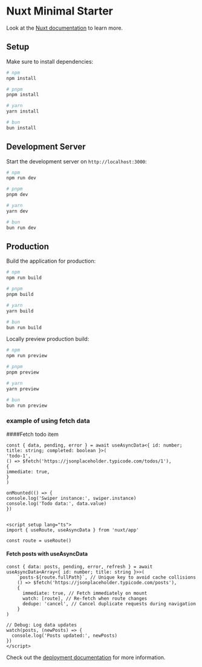 # Nuxt Minimal Starter

Look at the [Nuxt documentation](https://nuxt.com/docs/getting-started/introduction) to learn more.

## Setup

Make sure to install dependencies:

```bash
# npm
npm install

# pnpm
pnpm install

# yarn
yarn install

# bun
bun install
```

## Development Server

Start the development server on `http://localhost:3000`:

```bash
# npm
npm run dev

# pnpm
pnpm dev

# yarn
yarn dev

# bun
bun run dev
```

## Production

Build the application for production:

```bash
# npm
npm run build

# pnpm
pnpm build

# yarn
yarn build

# bun
bun run build
```

Locally preview production build:

```bash
# npm
npm run preview

# pnpm
pnpm preview

# yarn
yarn preview

# bun
bun run preview
```


### example of using fetch data


####Fetch todo item

    const { data, pending, error } = await useAsyncData<{ id: number; title: string; completed: boolean }>(
    'todo-1',
    () => $fetch('https://jsonplaceholder.typicode.com/todos/1'),
    {
    immediate: true,
    }
    )
    
    onMounted(() => {
    console.log('Swiper instance:', swiper.instance)
    console.log('Todo data:', data.value)
    })


    <script setup lang="ts">
    import { useRoute, useAsyncData } from 'nuxt/app'
    
    const route = useRoute()
#### Fetch posts with useAsyncData

    const { data: posts, pending, error, refresh } = await useAsyncData<Array<{ id: number; title: string }>>(
        `posts-${route.fullPath}`, // Unique key to avoid cache collisions
        () => $fetch('https://jsonplaceholder.typicode.com/posts'),
        {
          immediate: true, // Fetch immediately on mount
          watch: [route], // Re-fetch when route changes
          dedupe: 'cancel', // Cancel duplicate requests during navigation
        }
    )
    
    // Debug: Log data updates
    watch(posts, (newPosts) => {
      console.log('Posts updated:', newPosts)
    })
    </script>


Check out the [deployment documentation](https://nuxt.com/docs/getting-started/deployment) for more information.
